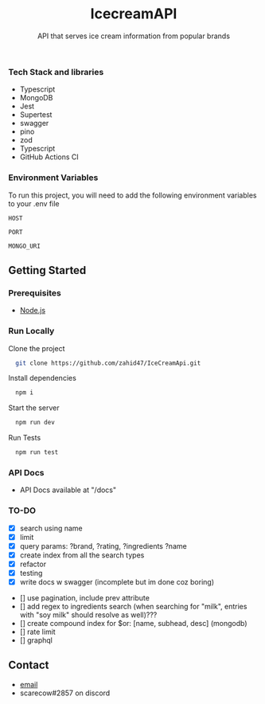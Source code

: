 <div align="center">

  <h1>IcecreamAPI</h1>
  
  <p>
    API that serves ice cream information from popular brands
  </p>

  <br>
</div>

<!-- TechStack -->

### Tech Stack and libraries

  <ul>
    <li>Typescript</li>
    <li>MongoDB</li>
    <li>Jest</li>
    <li>Supertest</li>
    <li>swagger</li>
    <li>pino</li>
    <li>zod</li>
    <li>Typescript</li>
    <li>GitHub Actions CI</li>
  </ul>

<!-- Env Variables -->

### Environment Variables

To run this project, you will need to add the following environment variables to your .env file

`HOST`

`PORT`

`MONGO_URI`

<!-- Getting Started -->

## Getting Started

<!-- Prerequisites -->

### Prerequisites

- [Node.js](https://nodejs.org/en)

<!-- Run Locally -->

### Run Locally

Clone the project

```bash
  git clone https://github.com/zahid47/IceCreamApi.git
```

Install dependencies

```bash
  npm i
```

Start the server

```bash
  npm run dev
```

Run Tests

```bash
  npm run test
```

### API Docs
- API Docs available at "/docs"

<!-- Roadmap -->

### TO-DO

- [x] search using name
- [x] limit
- [x] query params: ?brand, ?rating, ?ingredients ?name
- [x] create index from all the search types
- [x] refactor
- [x] testing
- [x] write docs w swagger (incomplete but im done coz boring)
- [] use pagination, include prev attribute
- [] add regex to ingredients search (when searching for "milk", entries with "soy milk" should resolve as well)???
- [] create compound index for $or: [name, subhead, desc] (mongodb)
- [] rate limit
- [] graphql

<!-- Contact -->

## Contact

- [email](mailto:epiczahid@gmail.com)
- scarecow#2857 on discord
